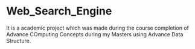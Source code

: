 # Web_Search_Engine
It is a academic project which was made during the course completion of Advance COmputing Concepts during my Masters using Advance Data Structure.
